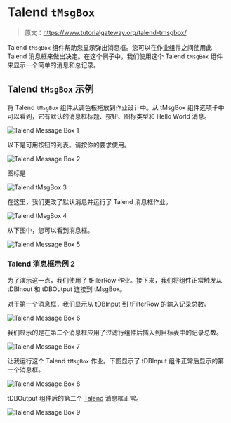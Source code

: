 # Talend `tMsgBox`

> 原文：<https://www.tutorialgateway.org/talend-tmsgbox/>

Talend `tMsgBox` 组件帮助您显示弹出消息框。您可以在作业组件之间使用此 Talend 消息框来做出决定。在这个例子中，我们使用这个 Talend `tMsgBox` 组件来显示一个简单的消息和总记录。

## Talend `tMsgBox` 示例

将 Talend `tMsgBox` 组件从调色板拖放到作业设计中。从 tMsgBox 组件选项卡中可以看到，它有默认的消息框标题、按钮、图标类型和 Hello World 消息。

![Talend Message Box 1](img/94825f86288f87cea79322c1c8b5ab85.png)

以下是可用按钮的列表。请按你的要求使用。

![Talend Message Box 2](img/ff9c5b3856a98fc0b6967de6ef8593ba.png)

图标是

![Talend `tMsgBox` 3](img/2d3d1dfc032587ec19e196b618cabf76.png)

在这里，我们更改了默认消息并运行了 Talend 消息框作业。

![Talend `tMsgBox` 4](img/42b7d1b50dd014e9b1ade88bff2ee995.png)

从下图中，您可以看到消息框。

![Talend Message Box 5](img/91b29d933278438667ebd6dd2196f431.png)

### Talend 消息框示例 2

为了演示这一点，我们使用了 tFilerRow 作业。接下来，我们将组件正常触发从 tDBInout 和 tDBOutput 连接到 tMsgBox。

对于第一个消息框，我们显示从 tDBInput 到 tFilterRow 的输入记录总数。

![Talend Message Box 6](img/a3216d93b8657a88df897b7951063ac1.png)

我们显示的是在第二个消息框应用了过滤行组件后插入到目标表中的记录总数。

![Talend Message Box 7](img/b1b04a85b50b24a6afeb2880658992da.png)

让我运行这个 Talend `tMsgBox` 作业。下图显示了 tDBInput 组件正常后显示的第一个消息框。

![Talend Message Box 8](img/5114ddebb351206f3db3d957cda8cb54.png)

tDBOutput 组件后的第二个 [Talend](https://www.tutorialgateway.org/talend-tutorial/) 消息框正常。

![Talend Message Box 9](img/fa9a43a1bc9714eee3165ab63231224d.png)